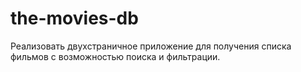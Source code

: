 # the-movies-db
Реализовать двухстраничное приложение для получения списка фильмов с возможностью поиска и фильтрации.

